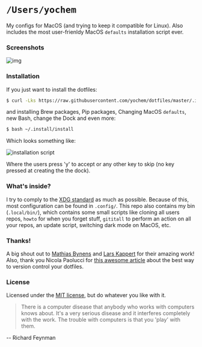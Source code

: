 # `/Users/yochem`
My configs for MacOS (and trying to keep it compatible for Linux). Also
includes the most user-frienldy MacOS `defaults` installation script ever.

### Screenshots
![img](https://user-images.githubusercontent.com/23235841/53305538-e5928700-3882-11e9-8842-4d1245a82ce3.jpg)

### Installation
If you just want to install the dotfiles:
```bash
$ curl -Lks https://raw.githubusercontent.com/yochem/dotfiles/master/.install/dotinstall | $(which bash)
```
and installing Brew packages, Pip packages, Changing MacOS `defaults`,
new Bash, change the Dock and even more:
```bash
$ bash ~/.install/install
```
Which looks something like:

![installation script](https://media.giphy.com/media/3pAPsTr66NdEe8cgGa/giphy.gif)

Where the users press 'y' to accept or any other key to skip (no key pressed
at creating the the dock).

### What's inside?
I try to comply to the [XDG
standard](https://specifications.freedesktop.org/basedir-spec/basedir-spec-latest.html)
as much as possible. Because of this, most configuration can be found in
`.config/`. This repo also contains my bin (`.local/bin/`), which contains some
small scripts like cloning all users repos, `howto` for when you forget stuff,
`gititall` to perform an action on all your repos, an update script, switching
dark mode on MacOS, etc.

### Thanks!
A big shout out to [Mathias Bynens](https://github.com/mathiasbynens/dotfiles)
and [Lars Kappert](https://github.com/webpro/dotfiles) for their amazing work!
Also, thank you Nicola Paolucci for [this awesome
article](https://developer.atlassian.com/blog/2016/02/best-way-to-store-dotfiles-git-bare-repo/)
about the best way to version control your dotfiles.

### License
Licensed under the [MIT
license](https://github.com/yochem/dotfiles/blob/master/LICENSE), but do
whatever you like with it.

> There is a computer disease that anybody who works with computers knows
> about. It's a very serious disease and it interferes completely with the
> work. The trouble with computers is that you 'play' with them.

-- Richard Feynman
